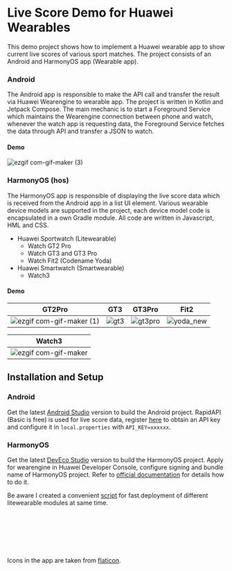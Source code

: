 # Live Score Demo for Huawei Wearables

This demo project shows how to implement a Huawei wearable app to show current live scores of various sport matches. The project consists of an Android 
and HarmonyOS app (Wearable app). 

### Android
The Android app is responsible to make the API call and transfer the result via Huawei Wearengine to wearable app. The project is written in Kotlin and
Jetpack Compose. The main mechanic is to start a Foreground Service which maintains the Wearengine connection between phone and watch, whenever the watch app is requesting data, the Foreground Service fetches the data through API and transfer a JSON to watch.

#### Demo

![ezgif com-gif-maker (3)](https://user-images.githubusercontent.com/52449229/168605967-4c39647f-9159-4681-ae03-f54b323827b8.gif)

### HarmonyOS (hos)
The HarmonyOS app is responsible of displaying the live score data which is received from the Android app in a list UI element. 
Various wearable device models are supported in the project, each device model code is encapsulated in a own Gradle module. All code are 
written in Javascript, HML and CSS. 

- Huawei Sportwatch (Litewearable)
  - Watch GT2 Pro
  - Watch GT3 and GT3 Pro
  - Watch Fit2 (Codename Yoda)
- Huawei Smartwatch (Smartwearable)
  - Watch3

#### Demo

| GT2Pro        | GT3          | GT3Pro | Fit2 |
| ------------- | -------------| -------| -----|
| ![ezgif com-gif-maker (1)](https://user-images.githubusercontent.com/52449229/168597232-6acfc494-c04e-470d-a1ca-28b4ee0f0d01.gif) | ![gt3](https://user-images.githubusercontent.com/52449229/168593261-954bc01c-3cec-4e20-8ca1-5aa4bb6bc201.gif) | ![gt3pro](https://user-images.githubusercontent.com/52449229/169787432-ffbdf13c-9ba8-4ca7-8257-a827a1b31fa4.gif) | ![yoda_new](https://user-images.githubusercontent.com/52449229/168595501-99a2c9d4-20e7-4abe-bf28-6f4c1cce1c5f.gif) |

| Watch3 |
| ------ |
| ![ezgif com-gif-maker](https://user-images.githubusercontent.com/52449229/169837078-22f32889-47d0-4a89-805c-790285d656ac.gif) |

## Installation and Setup

### Android
Get the latest [Android Studio](https://developer.android.com/studio) version to build the Android project.
RapidAPI (Basic is free) is used for live score data, register [here](https://rapidapi.com/tipsters/api/sportscore1/) to obtain an API key and configure it in 
`local.properties` with `API_KEY=xxxxxx`.

### HarmonyOS
Get the latest [DevEco Studio](https://developer.harmonyos.com/en/develop/deveco-studio) version to build the HarmonyOS project.
Apply for wearengine in Huawei Developer Console, configure signing and bundle name of HarmonyOS project. 
Refer to [official documentation](https://developer.huawei.com/consumer/en/doc/development/connectivity-Guides/service-introduction-0000000000018585)
for details how to do it. 

Be aware I created a convenient [script](https://github.com/minkiapps/LiveScore-Wearable-Demo/blob/main/hos/build_push_litewearable_haps) for fast deployment of different litewearable modules at same time.

<br></br>
<br></br>
<br></br>
Icons in the app are taken from [flaticon](https://www.flaticon.com).
